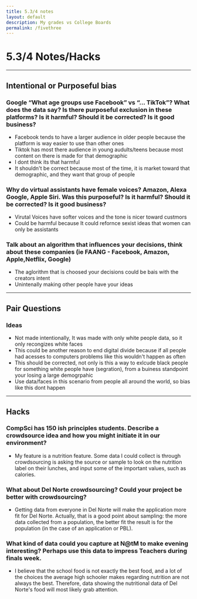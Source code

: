 ```yaml
---
title: 5.3/4 notes
layout: default
description: My grades vs College Boards
permalink: /fivethree
---
```


# 5.3/4 Notes/Hacks
---
## Intentional or Purposeful bias
### Google “What age groups use Facebook” vs “… TikTok”? What does the data say? Is there purposeful exclusion in these platforms? Is it harmful? Should it be corrected? Is it good business?
- Facebook tends to have a larger audience in older people because the platform is way easier to use than other ones
- Tiktok has most there audience in young audults/teens because most content on there is made for that demographic
- I dont think its that harmful
- It shouldn't be correct because most of the time, it is market toward that demographic, and they want that group of people
### Why do virtual assistants have female voices? Amazon, Alexa Google, Apple Siri. Was this purposeful? Is it harmful? Should it be corrected? Is it good business?
- Virutal Voices have softer voices and the tone is nicer toward custmors
- Could be harmful because It could refornce sexist ideas that women can only be assistants
### Talk about an algorithm that influences your decisions, think about these companies (ie FAANG - Facebook, Amazon, Apple,Netflix, Google)
- The aglorithm that is choosed your decisions could be bais with the creators intent
- Unintenally making other people have your ideas
---
## Pair Questions
### Ideas
- Not made intentionally, It was made with only white people data, so it only recongizes white faces
- This could be another reason to end digital divide because if all people had acesses to computers problems like this wouldn't happen as often
- This should be corrected, not only is this a way to exlcude black people for something white people have (segration), from a buiness standpoint your losing a large demogrpahic
- Use data/faces in this scenario from people all around the world, so bias like this dont happen
---
## Hacks
### CompSci has 150 ish principles students. Describe a crowdsource idea and how you might initiate it in our environment?
- My feature is a nutrition feature. Some data I could collect is through crowdsourcing is asking the source or sample to look on the nutrition label on their lunches, and input some of the important values, such as calories.

### What about Del Norte crowdsourcing? Could your project be better with crowdsourcing?
- Getting data from everyone in Del Norte will make the application more fit for Del Norte. Actually, that is a good point about sampling: the more data collected from a population, the better fit the result is for the population (in the case of an application or PBL).

### What kind of data could you capture at N@tM to make evening interesting? Perhaps use this data to impress Teachers during finals week.
- I believe that the school food is not exactly the best food, and a lot of the choices the average high schooler makes regarding nutrition are not always the best. Therefore, data showing the nutritional data of Del Norte's food will most likely grab attention.